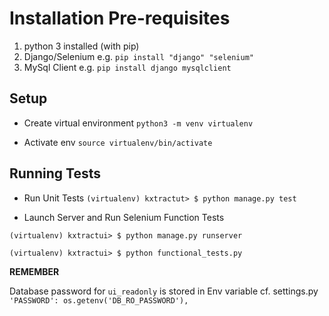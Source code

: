 

Installation Pre-requisites
============================
1. python 3 installed (with pip)
2. Django/Selenium e.g.
`pip install "django" "selenium"`
3. MySql Client e.g.
`pip install django mysqlclient`

Setup
---------
- Create virtual environment
`python3 -m venv virtualenv`

- Activate env
`source virtualenv/bin/activate`


Running Tests
-------------
- Run Unit Tests
`(virtualenv) kxtractut> $ python manage.py test`


- Launch Server and Run Selenium Function Tests

`(virtualenv) kxtractui> $ python manage.py runserver`

`(virtualenv) kxtractui> $ python functional_tests.py`

**REMEMBER** 

Database password for `ui_readonly` is stored in Env variable cf. settings.py
` 'PASSWORD': os.getenv('DB_RO_PASSWORD'),`




